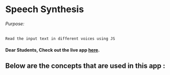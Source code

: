 # Speech Synthesis

###### Purpose:
    Read the input text in different voices using JS

#### Dear Students, Check out the live app [here]().

## Below are the concepts that are used in this app :
###### 
